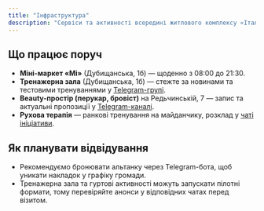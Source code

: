 ```yaml
---
title: "Інфраструктура"
description: "Сервіси та активності всередині житлового комплексу «Італійський квартал»."
---
```


## Що працює поруч
- **Міні-маркет «Мі»** (Дубищанська, 1б) — щоденно з 08:00 до 21:30.
- **Тренажерна зала** (Дубищанська, 1б) — стежте за новинами та тестовими тренуваннями у [Telegram-групі](https://t.me/+vSmsDVw8QO82OGVi).
- **Beauty-простір (перукар, бровіст)** на Редьчинській, 7 — запис та актуальні пропозиції у [Telegram-каналі](https://t.me/SH_Beauty_ua).
- **Рухова терапія** — ранкові тренування на майданчику, розклад у [чаті ініціативи](https://t.me/c/2757304720/1).

## Як планувати відвідування
- Рекомендуємо бронювати альтанку через Telegram-бота, щоб уникати накладок у графіку громади.
- Тренажерна зала та гуртові активності можуть запускати пілотні формати, тому перевіряйте анонси у відповідних чатах перед візитом.
